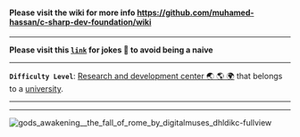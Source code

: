 #### Please visit the wiki for more info https://github.com/muhamed-hassan/c-sharp-dev-foundation/wiki

***

**Please visit this **[`link`](https://github.com/muhamed-hassan/c-sharp-dev-foundation/wiki/Full-stack-developer-joke)** for jokes 🤣 to avoid being a naive**

***

**`Difficulty Level`**: [Research and development center 🌏 🌎 🌍](https://en.wikipedia.org/wiki/Research_and_development) that belongs to a [university](https://en.wikipedia.org/wiki/University).

***
***

![gods_awakening__the_fall_of_rome_by_digitalmuses_dhldikc-fullview](https://github.com/user-attachments/assets/4357f811-9cd2-4775-89a3-1b8aaadded40)
